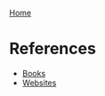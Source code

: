 [Home](../../index.html)

# References

* [Books](./books/list.html)
* [Websites](./websites/list.html)